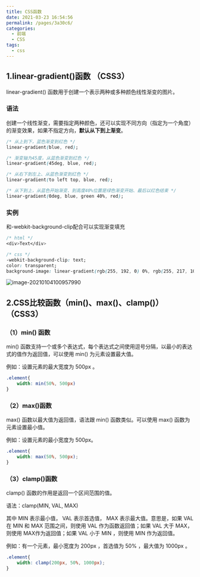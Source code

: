 ```yaml
---
title: CSS函数
date: 2021-03-23 16:54:56
permalink: /pages/3a30c6/
categories:
  - 前端
  - CSS
tags:
  - css
---
```


## 1.linear-gradient()函数 （CSS3）

linear-gradient() 函数用于创建一个表示两种或多种颜色线性渐变的图片。

### 语法

创建一个线性渐变，需要指定两种颜色，还可以实现不同方向（指定为一个角度）的渐变效果，如果不指定方向，**默认从下到上渐变**。

```css
/* 从上到下，蓝色渐变到红色 */
linear-gradient(blue, red);

/* 渐变轴为45度，从蓝色渐变到红色 */
linear-gradient(45deg, blue, red);

/* 从右下到左上、从蓝色渐变到红色 */
linear-gradient(to left top, blue, red);

/* 从下到上，从蓝色开始渐变、到高度40%位置是绿色渐变开始、最后以红色结束 */
linear-gradient(0deg, blue, green 40%, red);
```

### 实例

和-webkit-background-clip配合可以实现渐变填充

```css
/* html */
<div>Text</div>

/* css */
-webkit-background-clip: text;
color: transparent;
background-image: linear-gradient(rgb(255, 192, 0) 0%, rgb(255, 217, 102) 50%, rgb(255, 242, 204) 100%);
```

![image-20210104100957990](/blog/images/007.png)

## 2.CSS比较函数（min()、max()、clamp()） （CSS3）

### （1）min() 函数

min() 函数支持一个或多个表达式，每个表达式之间使用逗号分隔，以最小的表达式的值作为返回值，可以使用 min() 为元素设置最大值。

例如：设置元素的最大宽度为 500px 。

```css
.element{
    width: min(50%, 500px)
}
```

### （2）max()函数

max() 函数以最大值为返回值，语法跟 min() 函数类似。可以使用 max() 函数为元素设置最小值。

例如：设置元素的最小宽度为 500px。                                                                                

```css
.element{
    width: max(50%, 500px);
}
```

### （3）clamp()函数

clamp() 函数的作用是返回一个区间范围的值。

语法：clamp(MIN, VAL, MAX)

其中 MIN 表示最小值， VAL 表示首选值， MAX 表示最大值。意思是，如果 VAL 在 MIN 和 MAX 范围之间，则使用 VAL 作为函数返回值；如果 VAL 大于 MAX，则使用 MAX作为返回值；如果 VAL 小于 MIN ，则使用 MIN 作为返回值。 

例如：有一个元素，最小宽度为 200px ，首选值为 50% ，最大值为 1000px 。

```css
.element{
    width: clamp(200px, 50%, 1000px);
}
```
